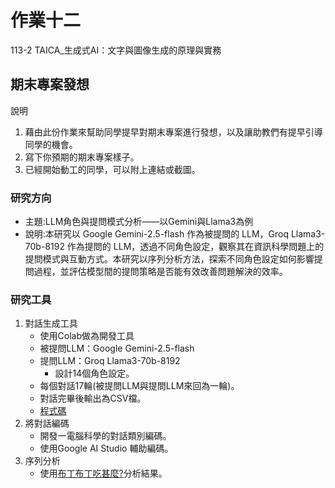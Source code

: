 # 作業十二
113-2 TAICA_生成式AI：文字與圖像生成的原理與實務

## 期末專案發想

說明
1. 藉由此份作業來幫助同學提早對期末專案進行發想，以及讓助教們有提早引導同學的機會。
2. 寫下你預期的期末專案樣子。
3. 已經開始動工的同學，可以附上連結或截圖。

### 研究方向
- 主題:LLM角色與提問模式分析——以Gemini與Llama3為例
- 說明:本研究以 Google Gemini-2.5-flash 作為被提問的 LLM，Groq Llama3-70b-8192 作為提問的 LLM，透過不同角色設定，觀察其在資訊科學問題上的提問模式與互動方式。本研究以序列分析方法，探索不同角色設定如何影響提問過程，並評估模型間的提問策略是否能有效改善問題解決的效率。

### 研究工具
1. 對話生成工具
   - 使用Colab做為開發工具
   - 被提問LLM：Google Gemini-2.5-flash
   - 提問LLM：Groq Llama3-70b-8192
     - 設計14個角色設定。
   - 每個對話17輪(被提問LLM與提問LLM來回為一輪)。
   - 對話完畢後輸出為CSV檔。
   - [程式碼](Final_Project/Dialogue_Generation.ipynb)
2. 將對話編碼
   - 開發一電腦科學的對話類別編碼。
   - 使用Google AI Studio 輔助編碼。
3. 序列分析
   - 使用[布丁布丁吃甚麼?](https://blog.pulipuli.info/2010/12/sequential-analysis-tool.html)分析結果。
  
